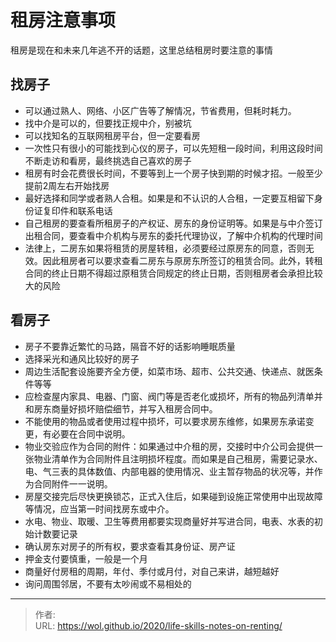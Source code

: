 # 租房注意事项


租房是现在和未来几年逃不开的话题，这里总结租房时要注意的事情

## 找房子

- 可以通过熟人、网络、小区广告等了解情况，节省费用，但耗时耗力。
- 找中介是可以的，但要找正规中介，别被坑
- 可以找知名的互联网租房平台，但一定要看房
- 一次性只有很小的可能找到心仪的房子，可以先短租一段时间，利用这段时间不断走访和看房，最终挑选自己喜欢的房子
- 租房有时会花费很长时间，不要等到上一个房子快到期的时候才招。一般至少提前2周左右开始找房
- 最好选择和同学或者熟人合租。如果是和不认识的人合租，一定要互相留下身份证复印件和联系电话
- 自己租房的要查看所租房子的产权证、房东的身份证明等。如果是与中介签订出租合同，要查看中介机构与房东的委托代理协议，了解中介机构的代理时间
- 法律上，二房东如果将租赁的房屋转租，必须要经过原房东的同意，否则无效。因此租房者可以要求查看二房东与原房东所签订的租赁合同。此外，转租合同的终止日期不得超过原租赁合同规定的终止日期，否则租房者会承担比较大的风险

## 看房子

- 房子不要靠近繁忙的马路，隔音不好的话影响睡眠质量
- 选择采光和通风比较好的房子
- 周边生活配套设施要齐全方便，如菜市场、超市、公共交通、快递点、就医条件等等
- 应检查屋内家具、电器、门窗、阀门等是否老化或损坏，所有的物品列清单并和房东商量好损坏赔偿细节，并写入租房合同中。
- 不能使用的物品或者使用过程中损坏，可以要求房东维修，如果房东承诺变更，有必要在合同中说明。
- 物业交验应作为合同的附件：如果通过中介租的房，交接时中介公司会提供一张物业清单作为合同附件且注明损坏程度。而如果是自己租房，需要记录水、电、气三表的具体数值、内部电器的使用情况、业主暂存物品的状况等，并作为合同附件一一说明。
- 房屋交接完后尽快更换锁芯，正式入住后，如果碰到设施正常使用中出现故障等情况，应当第一时间找房东或中介。
- 水电、物业、取暖、卫生等费用都要实现商量好并写进合同，电表、水表的初始计数要记录
- 确认房东对房子的所有权，要求查看其身份证、房产证
- 押金支付要慎重，一般是一个月
- 商量好付房租的周期，年付、季付或月付，对自己来讲，越短越好
- 询问周围邻居，不要有太吵闹或不易相处的


---

> 作者:   
> URL: https://wol.github.io/2020/life-skills-notes-on-renting/  

